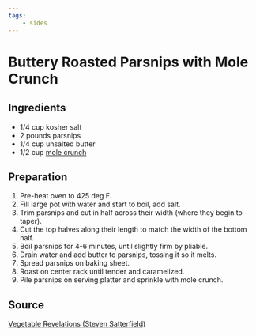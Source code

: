 ```yaml
---
tags:
    - sides
---
```


# Buttery Roasted Parsnips with Mole Crunch

## Ingredients

- 1/4 cup kosher salt
- 2 pounds parsnips
- 1/4 cup unsalted butter
- 1/2 cup [mole crunch](mole-crunch.md)

## Preparation

1. Pre-heat oven to 425 deg F.
1. Fill large pot with water and start to boil, add salt.
1. Trim parsnips and cut in half across their width (where they begin to taper).
1. Cut the top halves along their length to match the width of the bottom half.
1. Boil parsnips for 4-6 minutes, until slightly firm by pliable.
1. Drain water and add butter to parsnips, tossing it so it melts.
1. Spread parsnips on baking sheet.
1. Roast on center rack until tender and caramelized.
1. Pile parsnips on serving platter and sprinkle with mole crunch.

## Source

[Vegetable Revelations (Steven Satterfield)](https://www.harpercollins.com/products/vegetable-revelations-steven-satterfield?variant=40650167189538)